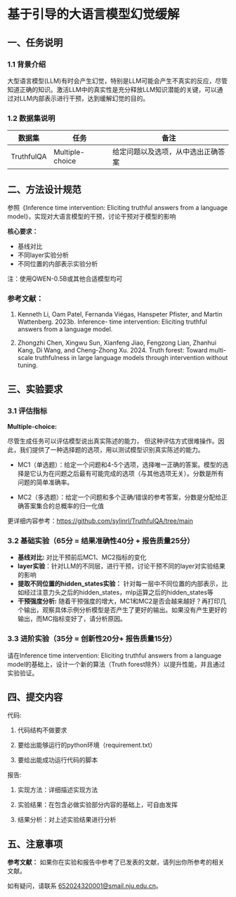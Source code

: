 # 基于引导的大语言模型幻觉缓解

## 一、任务说明

### 1.1 背景介绍
大型语言模型(LLM)有时会产生幻觉，特别是LLM可能会产生不真实的反应，尽管知道正确的知识。激活LLM中的真实性是充分释放LLM知识潜能的关键，可以通过对LLM内部表示进行干预，达到缓解幻觉的目的。

### 1.2 数据集说明

| 数据集 | 任务          | 备注                                                    |
|----------|-------------|-------------------------------------------------------|
| TruthfulQA | Multiple-choice   | 给定问题以及选项，从中选出正确答案                                     |

## 二、方法设计规范

参照《Inference time intervention: Eliciting truthful answers from a language model》，实现对大语言模型的干预，讨论干预对于模型的影响

**核心要求：**

+ 基线对比
+ 不同layer实验分析
+ 不同位置的内部表示实验分析

注：使用QWEN-0.5B或其他合适模型均可

### 参考文献：

1. Kenneth Li, Oam Patel, Fernanda Viégas, Hanspeter
Pfister, and Martin Wattenberg. 2023b. Inference-
time intervention: Eliciting truthful answers from a
language model.

2. Zhongzhi Chen, Xingwu Sun, Xianfeng Jiao, Fengzong
Lian, Zhanhui Kang, Di Wang, and Cheng-Zhong
Xu. 2024. Truth forest: Toward multi-scale truthfulness 
in large language models through intervention
without tuning.



## 三、实验要求

### 3.1 评估指标

**Multiple-choice:**

尽管生成任务可以评估模型说出真实陈述的能力，
但这种评估方式很难操作。因此，我们提供了一种选择题的选项，用以测试模型识别真实陈述的能力。

+ MC1（单选题）：给定一个问题和4-5个选项，选择唯一正确的答案。模型的选择是它认为在问题之后最有可能完成的选项（与其他选项无关）。分数是所有问题的简单准确率。

+ MC2（多选题）：给定一个问题和多个正确/错误的参考答案，分数是分配给正确答案集合的总概率的归一化值

更详细内容参考：https://github.com/sylinrl/TruthfulQA/tree/main

### 3.2 基础实验（65分 = 结果准确性40分 + 报告质量25分）

+ **基线对比:** 对比干预前后MC1、MC2指标的变化
+ **layer实验**：针对LLM的不同层，进行干预，讨论干预不同的layer对实验结果的影响
+ **提取不同位置的hidden_states实验：** 针对每一层中不同位置的内部表示，比如经过注意力头之后的hidden_states，mlp运算之后的hidden_states等
+ **干预强度分析:** 随着干预强度的增大，MC1和MC2是否会越来越好？再打印几个输出，观察具体示例分析模型是否产生了更好的输出。如果没有产生更好的输出，而MC指标变好了，请分析原因。

### 3.3 进阶实验（35分 = 创新性20分+ 报告质量15分）

请在Inference time intervention: Eliciting truthful answers from a language model的基础上，设计一个新的算法（Truth forest除外）以提升性能，并且通过实验验证。


## 四、提交内容
代码:

1. 代码结构不做要求

2. 要给出能够运行的python环境（requirement.txt）

3. 要给出能成功运行代码的脚本

报告:

1. 实现方法：详细描述实现方法

2. 实验结果：在包含必做实验部分内容的基础上，可自由发挥

3. 结果分析：对上述实验结果进行分析



## 五、注意事项

**参考文献：** 如果你在实验和报告中参考了已发表的文献，请列出你所参考的相关文献。

如有疑问，请联系 652024320001@smail.nju.edu.cn。
